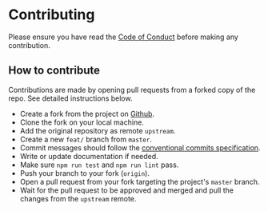# Contributing

Please ensure you have read the [Code of Conduct](./CODE_OF_CONDUCT.md) before making any contribution.

## How to contribute

Contributions are made by opening pull requests from a forked copy of the repo. See detailed instructions below.

- Create a fork from the project on [Github](https://github.com/devoinc/genesys-ui-demo-app).
- Clone the fork on your local machine.
- Add the original repository as remote `upstream`.
- Create a new `feat/` branch from `master`.
- Commit messages should follow the [conventional commits specification](https://www.conventionalcommits.org/en/v1.0.0/).
- Write or update documentation if needed.
- Make sure `npm run test` and `npm run lint` pass.
- Push your branch to your fork (`origin`).
- Open a pull request from your fork targeting the project's `master` branch.
- Wait for the pull request to be approved and merged and pull the changes from the `upstream` remote.
